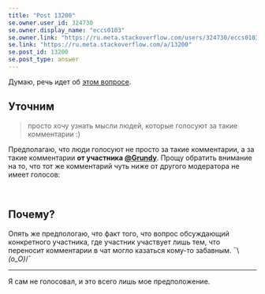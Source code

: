 ```yaml
---
title: "Post 13200"
se.owner.user_id: 324730
se.owner.display_name: "eccs0103"
se.owner.link: "https://ru.meta.stackoverflow.com/users/324730/eccs0103"
se.link: "https://ru.meta.stackoverflow.com/a/13200"
se.post_id: 13200
se.post_type: answer
---
```

<p>Думаю, речь идет об <a href="https://ru.meta.stackoverflow.com/q/13188/324730">этом вопросе</a>.</p>
<h2>Уточним</h2>
<blockquote>
<p>просто хочу узнать мысли людей, которые голосуют за такие комментарии :)</p>
</blockquote>
<p>Предполагаю, что люди голосуют не просто за такие комментарии, а за такие комментарии <strong>от участника <a href="https://ru.meta.stackoverflow.com/users/186999">@Grundy</a></strong>. Прощу обратить внимание на то, что тот же комментарий чуть ниже от другого модератора не имеет голосов:</p>
<p><a href="https://i.stack.imgur.com/1JsC3.png" rel="nofollow noreferrer"><img src="https://i.stack.imgur.com/1JsC3.png" alt="" /></a>
<a href="https://i.stack.imgur.com/JuTcp.png" rel="nofollow noreferrer"><img src="https://i.stack.imgur.com/JuTcp.png" alt="" /></a></p>
<h2>Почему?</h2>
<p>Опять же предпологаю, что факт того, что вопрос обсуждающий конкретного участника, где участник участвует лишь тем, что переносит комментарии в чат могло казаться кому-то забавным. ¯\<em>(o_O)</em>/¯</p>
<hr />
<p>Я сам не голосовал, и это всего лишь мое предположение.</p>
